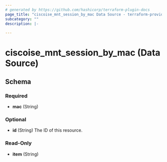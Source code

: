 ```yaml
---
# generated by https://github.com/hashicorp/terraform-plugin-docs
page_title: "ciscoise_mnt_session_by_mac Data Source - terraform-provider-ciscoise"
subcategory: ""
description: |-
  
---
```


# ciscoise_mnt_session_by_mac (Data Source)





<!-- schema generated by tfplugindocs -->
## Schema

### Required

- **mac** (String)

### Optional

- **id** (String) The ID of this resource.

### Read-Only

- **item** (String)


